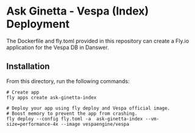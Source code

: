 # Ask Ginetta - Vespa (Index) Deployment

The Dockerfile and fly.toml provided in this repository can create a Fly.io application for the Vespa DB in Danswer.

## Installation

From this directory, run the following commands:

```
# Create app
fly apps create ask-ginetta-index

# Deploy your app using fly deploy and Vespa official image.
# Boost memory to prevent the app from crashing.
fly deploy --config fly.toml -a  ask-ginetta-index --vm-size=performance-4x --image vespaengine/vespa
```
